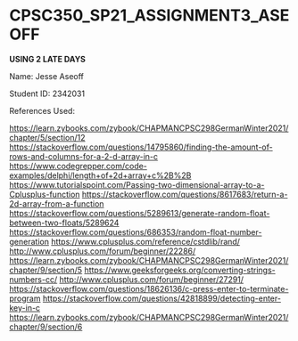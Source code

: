 # CPSC350_SP21_ASSIGNMENT3_ASEOFF

**USING 2 LATE DAYS**

Name: Jesse Aseoff

Student ID: 2342031

References Used:

https://learn.zybooks.com/zybook/CHAPMANCPSC298GermanWinter2021/chapter/5/section/12
https://stackoverflow.com/questions/14795860/finding-the-amount-of-rows-and-columns-for-a-2-d-array-in-c
https://www.codegrepper.com/code-examples/delphi/length+of+2d+array+c%2B%2B
https://www.tutorialspoint.com/Passing-two-dimensional-array-to-a-Cplusplus-function
https://stackoverflow.com/questions/8617683/return-a-2d-array-from-a-function
https://stackoverflow.com/questions/5289613/generate-random-float-between-two-floats/5289624
https://stackoverflow.com/questions/686353/random-float-number-generation
https://www.cplusplus.com/reference/cstdlib/rand/
http://www.cplusplus.com/forum/beginner/22286/
https://learn.zybooks.com/zybook/CHAPMANCPSC298GermanWinter2021/chapter/9/section/5
https://www.geeksforgeeks.org/converting-strings-numbers-cc/
http://www.cplusplus.com/forum/beginner/27291/
https://stackoverflow.com/questions/18626136/c-press-enter-to-terminate-program
https://stackoverflow.com/questions/42818899/detecting-enter-key-in-c
https://learn.zybooks.com/zybook/CHAPMANCPSC298GermanWinter2021/chapter/9/section/6

